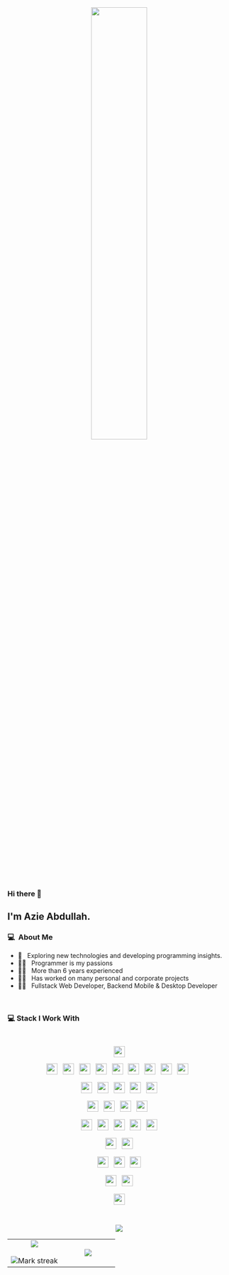 <div align="center">
<img src="https://t3.ftcdn.net/jpg/06/04/65/92/360_F_604659243_hKHRsHcLxf6rcUvDn0lOcVCt0Q8EFIQV.jpg" width="50%" align="center"/>
</div>
<br>

### Hi there 👋

## I'm Azie Abdullah.

### 💻 &nbsp;About Me

- 🤔 &nbsp; Exploring new technologies and developing programming insights.
- 🧑‍💻 &nbsp; Programmer is my passions
- 🧑‍💻 &nbsp; More than 6 years experienced
- 🧑‍💻 &nbsp; Has worked on many personal and corporate projects
- 🧑‍💻 &nbsp; Fullstack Web Developer, Backend Mobile & Desktop Developer

<br>

### 💻 Stack I Work With

<br>

<p  align="center">

  <img src="https://img.shields.io/badge/GitHub-100000?style=for-the-badge&logo=github&logoColor=white" height="25"/>  
  </p>
  
  <p  align="center">

<img src="https://img.shields.io/badge/PHP-777BB4?style=for-the-badge&logo=php&logoColor=white" height="25"/>
  &nbsp;
  <img src="https://img.shields.io/badge/Node.js-43853D?style=for-the-badge&logo=node.js&logoColor=white" height="25">
&nbsp;
  <img src="https://img.shields.io/badge/JavaScript-323330?style=for-the-badge&logo=javascript&logoColor=F7DF1E" height="25">
&nbsp;
    <img src="https://img.shields.io/badge/TypeScript-007ACC?style=for-the-badge&logo=typescript&logoColor=white" height="25">
&nbsp;
  <img src="https://img.shields.io/badge/Java-ED8B00?style=for-the-badge&logo=openjdk&logoColor=white" height="25">
  &nbsp;
  <img src="https://img.shields.io/badge/Go-00ADD8?style=for-the-badge&logo=go&logoColor=white" height="25">
  <!-- &nbsp;
  <img src="https://img.shields.io/badge/Kotlin-0095D5?&style=for-the-badge&logo=kotlin&logoColor=white" height="25">
  &nbsp;
  <img src="https://img.shields.io/badge/Dart-0175C2?style=for-the-badge&logo=dart&logoColor=white" height="25"> -->
  &nbsp;
  <img src="https://img.shields.io/badge/jQuery-0769AD?style=for-the-badge&logo=jquery&logoColor=white" height="25">
  &nbsp;
<img src="https://img.shields.io/badge/HTML5-E34F26?style=for-the-badge&logo=html5&logoColor=white" height="25"/>
  &nbsp;
<img src="	https://img.shields.io/badge/JavaScript-323330?style=for-the-badge&logo=javascript&logoColor=F7DF1E" height="25"/> 
&nbsp;  

 </p>
   <p  align="center">
  <img src="https://img.shields.io/badge/MySQL-005C84?style=for-the-badge&logo=mysql&logoColor=white" height="25">
&nbsp; 
  <img src="https://img.shields.io/badge/MongoDB-4EA94B?style=for-the-badge&logo=mongodb&logoColor=white" height="25">
&nbsp; 
  <img src="https://img.shields.io/badge/SQLite-07405E?style=for-the-badge&logo=sqlite&logoColor=white" height="25">
&nbsp; 
  <img src="https://img.shields.io/badge/sequelize-323330?style=for-the-badge&logo=sequelize&logoColor=blue" height="25">
<!-- &nbsp; 
  <img src="https://img.shields.io/badge/Supabase-181818?style=for-the-badge&logo=supabase&logoColor=white" height="25"> -->
&nbsp; 
  <img src="https://img.shields.io/badge/rabbitmq-%23FF6600.svg?&style=for-the-badge&logo=rabbitmq&logoColor=white" height="25">
 </p>
 <p  align="center">
<img src="https://img.shields.io/badge/CSS3-1572B6?style=for-the-badge&logo=css3&logoColor=white" height="25"/>
  &nbsp;
<img src="https://img.shields.io/badge/Bootstrap-563D7C?style=for-the-badge&logo=bootstrap&logoColor=white" height="25">
  &nbsp;

<img src="https://img.shields.io/badge/Tailwind_CSS-38B2AC?style=for-the-badge&logo=tailwind-css&logoColor=white" height="25">
<!-- &nbsp;
  <img src="https://img.shields.io/badge/Sass-CC6699?style=for-the-badge&logo=sass&logoColor=white" height="25">
&nbsp;
  <img src="https://img.shields.io/badge/Stylus-333333?style=for-the-badge&logo=stylus&logoColor=white" height="25"> -->
&nbsp;
   <img src="https://img.shields.io/badge/Material--UI-0081CB?style=for-the-badge&logo=material-ui&logoColor=white" height="25">
&nbsp;
</p>
<p align="center">

<img src="https://img.shields.io/badge/Laravel-FF2D20?style=for-the-badge&logo=laravel&logoColor=white" height="25"/>  
  &nbsp;
<img src="https://img.shields.io/badge/Codeigniter-EF4223?style=for-the-badge&logo=codeigniter&logoColor=white" height="25"/>
<!-- &nbsp;
   <img src="https://img.shields.io/badge/next.js-000000?style=for-the-badge&logo=nextdotjs&logoColor=white" height="25"> -->
&nbsp;
  <img src="https://img.shields.io/badge/Vue.js-35495E?style=for-the-badge&logo=vuedotjs&logoColor=4FC08D" height="25">
&nbsp;
  <img src="https://img.shields.io/badge/nuxt.js-00C58E?style=for-the-badge&logo=nuxtdotjs&logoColor=white" height="25">
&nbsp;
    <img src="https://img.shields.io/badge/Vite-B73BFE?style=for-the-badge&logo=vite&logoColor=FFD62E" height="25">
<!-- &nbsp;
    <img src="https://img.shields.io/badge/Angular-DD0031?style=for-the-badge&logo=angular&logoColor=white" height="25">
&nbsp; -->
</p>
<p align="center">
<!-- <img src="https://img.shields.io/badge/React-20232A?style=for-the-badge&logo=react&logoColor=61DAFB" height="25">
&nbsp; -->
  <img src="https://img.shields.io/badge/React_Native-20232A?style=for-the-badge&logo=react&logoColor=61DAFB" height="25">
 &nbsp;
  <img src="https://img.shields.io/badge/Flutter-02569B?style=for-the-badge&logo=flutter&logoColor=white" height="25">
</p>

<p align="center">
   <img src="https://img.shields.io/badge/Visual_Studio_Code-0078D4?style=for-the-badge&logo=visual%20studio%20code&logoColor=white" height="25">
&nbsp;
 <img src="https://img.shields.io/badge/json%20web%20tokens-323330?style=for-the-badge&logo=json-web-tokens&logoColor=pink" height="25">
   &nbsp;
  <img src="https://img.shields.io/badge/Codesandbox-000000?style=for-the-badge&logo=CodeSandbox&logoColor=white" height="25">
</p>

<p align="center">
  <img src="https://img.shields.io/badge/eslint-3A33D1?style=for-the-badge&logo=eslint&logoColor=white" height="25">
  &nbsp;
  <img src="https://img.shields.io/badge/prettier-1A2C34?style=for-the-badge&logo=prettier&logoColor=F7BA3E" height="25">
</p>
<p align="center">
<img src="https://img.shields.io/badge/Miro-050038?style=for-the-badge&logo=Miro&logoColor=white" height="25">
</p>

<br>

 <p  align="center">
<img src="https://user-images.githubusercontent.com/73097560/115834477-dbab4500-a447-11eb-908a-139a6edaec5c.gif"> 
                  
  <br>

<table border="0" align="center">
<tr border="0">
<td width="50%" align="center">
  
  <img  align="center"  src="https://github-readme-stats.vercel.app/api?username=Group-Fighter&theme=react&hide=issues&line_height=32&show_icons=true&hide_border=true" />
</a>
  <br></br>
  <img  title="🔥 Get streak stats for your profile at git.io/streak-stats" alt="Mark streak" src="https://github-readme-streak-stats.herokuapp.com/?user=Group-Fighter&hide_border=true&theme=react" />

</td>

<td width="50%" align="center">

  <img  align="center"  src="https://github-readme-stats.anuraghazra1.vercel.app/api/top-langs/?username=Group-Fighter&hide_border=true&no-frame=true&langs_count=10&hide_border=true&theme=react"/>
  
  </td>
</tr>
</table>
